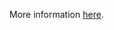 More information [here](https://docs.prismacloud.io/en/enterprise-edition/policy-reference/azure-policies/azure-general-policies/azr-general-196).
